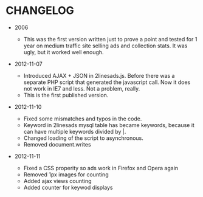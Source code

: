 CHANGELOG
=========

* 2006	
	* This was the first version written just to prove a point and tested for 1 year on medium traffic site selling ads and collection stats. It was ugly, but it worked well enough.


* 2012-11-07
	* Introduced AJAX + JSON in 2linesads.js. Before there was a separate PHP script that generated the javascript call. Now it does not work in IE7 and less. Not a problem, really.
	* This is the first published version.


* 2012-11-10
	* Fixed some mismatches and typos in the code. 
	* Keyword in 2linesads mysql table has became keywords, because it can have multiple keywords divided by |.
	* Changed loading of the script to asynchronous.
	* Removed document.writes

* 2012-11-11
	* Fixed a CSS properity so ads work in Firefox and Opera again
	* Removed 1px images for counting
	* Added ajax views counting
	* Added counter for keywod displays
	